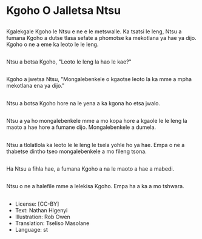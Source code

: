 # Kgoho O Jalletsa Ntsu

##
Kgalekgale Kgoho le Ntsu e ne e le metswalle. Ka tsatsi le leng, Ntsu a fumana Kgoho a dutse tlasa sefate a phomotse ka mekotlana ya hae ya dijo. Kgoho o ne a eme ka leoto le le leng.

##
Ntsu a botsa Kgoho, "Leoto le leng la hao le kae?"

##
Kgoho a jwetsa Ntsu, "Mongalebenkele o kgaotse leoto la ka mme a mpha mekotlana ena ya dijo."

##
Ntsu a botsa Kgoho hore na le yena a ka kgona ho etsa jwalo.

##
Ntsu a ya ho mongalebenkele mme a mo kopa hore a kgaole le le leng la maoto a hae hore a fumane dijo. Mongalebenkele a dumela.

##
Ntsu a tlolatlola ka leoto le le leng le tsela yohle ho ya hae. Empa o ne a thabetse dintho tseo mongalebenkele a mo fileng tsona.

##
Ha Ntsu a fihla hae, a fumana Kgoho a na le maoto a hae a mabedi.

##
Ntsu o ne a halefile mme a lelekisa Kgoho. Empa ha a ka a mo tshwara.

##
* License: [CC-BY]
* Text: Nathan Higenyi
* Illustration: Rob Owen
* Translation: Tseliso Masolane
* Language: st
